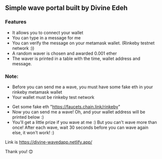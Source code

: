 ## Simple wave portal built by Divine Edeh
### Features
- It allows you to connect your wallet
- You can type in a message for me
- You can verify the message on your metamask wallet. (Rinkeby testnet network :))
- A random waver is chosen and awarded 0.001 ether
- The waver is printed in a table with the time, wallet address and message.

### Note:
- Before you can send me a wave, you must have some fake eth in your rinkeby metamask wallet
- Your wallet must be rinkeby test network</p>
- Get some fake eth "https://faucets.chain.link/rinkeby"
- Now you can send me a wave! Oh, and your wallet address will be printed below :)
- You'll get a little prize if you wave at me :) But you can't wave more than once! After each wave, wait 30 seconds before you can wave again else, it won't work! :)

Link is https://divine-wavedapp.netlify.app/

Thank you! 😊
